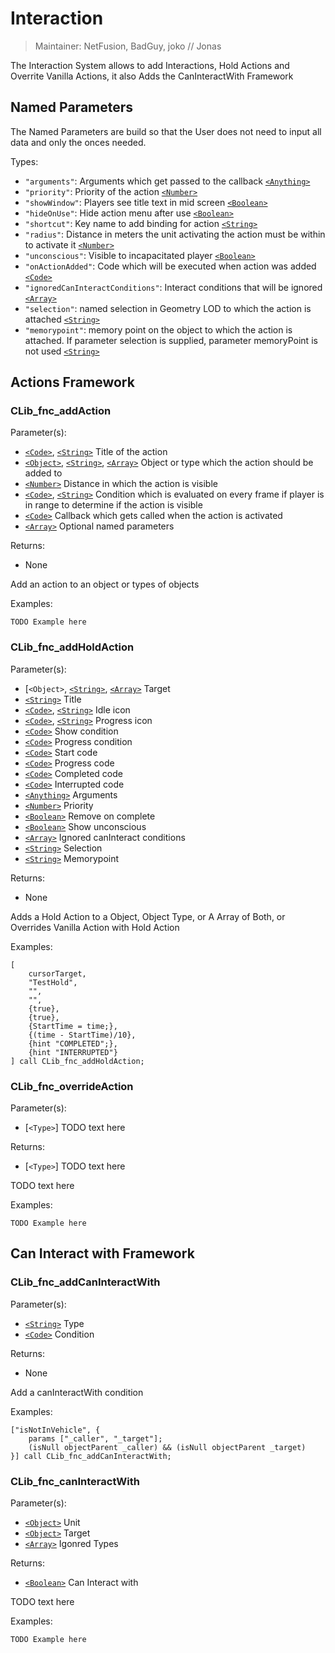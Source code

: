 # Interaction

> Maintainer: NetFusion, BadGuy, joko // Jonas

The Interaction System allows to add Interactions, Hold Actions and Overrite Vanilla Actions, it also Adds the CanInteractWith Framework

## Named Parameters
The Named Parameters are build so that the User does not need to input all data and only the onces needed.

Types:
* `"arguments"`: Arguments which get passed to the callback [`<Anything>`]
* `"priority"`: Priority of the action [`<Number>`]
* `"showWindow"`: Players see title text in mid screen  [`<Boolean>`]
* `"hideOnUse"`: Hide action menu after use [`<Boolean>`]
* `"shortcut"`: Key name to add binding for action [`<String>`]
* `"radius"`: Distance in meters the unit activating the action must be within to activate it [`<Number>`]
* `"unconscious"`: Visible to incapacitated player [`<Boolean>`]
* `"onActionAdded"`: Code which will be executed when action was added [`<Code>`]
* `"ignoredCanInteractConditions"`: Interact conditions that will be ignored [`<Array>`]
* `"selection"`: named selection in Geometry LOD to which the action is attached [`<String>`]
* `"memorypoint"`: memory point on the object to which the action is attached. If parameter selection is supplied, parameter memoryPoint is not used [`<String>`]

## Actions Framework

### CLib_fnc_addAction

Parameter(s):
* [`<Code>`], [`<String>`] Title of the action
* [`<Object>`], [`<String>`], [`<Array>`] Object or type which the action should be added to
* [`<Number>`] Distance in which the action is visible
* [`<Code>`], [`<String>`] Condition which is evaluated on every frame if player is in range to determine if the action is visible
* [`<Code>`] Callback which gets called when the action is activated
* [`<Array>`] Optional named parameters

Returns:
* None

Add an action to an object or types of objects

Examples:

```sqf
TODO Example here
```

### CLib_fnc_addHoldAction

Parameter(s):
* [`<Object>`, [`<String>`], [`<Array>`] Target
* [`<String>`] Title
* [`<Code>`], [`<String>`] Idle icon
* [`<Code>`], [`<String>`] Progress icon
* [`<Code>`] Show condition
* [`<Code>`] Progress condition
* [`<Code>`] Start code
* [`<Code>`] Progress code
* [`<Code>`] Completed code
* [`<Code>`] Interrupted code
* [`<Anything>`] Arguments
* [`<Number>`] Priority
* [`<Boolean>`] Remove on complete
* [`<Boolean>`] Show unconscious
* [`<Array>`] Ignored canInteract conditions
* [`<String>`] Selection
* [`<String>`] Memorypoint

Returns:
* None

Adds a Hold Action to a Object, Object Type, or A Array of Both, or Overrides Vanilla Action with Hold Action

Examples:

```sqf
[
    cursorTarget,
    "TestHold",
    "",
    "",
    {true},
    {true},
    {StartTime = time;},
    {(time - StartTime)/10},
    {hint "COMPLETED";},
    {hint "INTERRUPTED"}
] call CLib_fnc_addHoldAction;
```

### CLib_fnc_overrideAction

Parameter(s):
* [`<Type>`] TODO text here

Returns:
* [`<Type>`] TODO text here

TODO text here

Examples:

```sqf
TODO Example here
```

## Can Interact with Framework

### CLib_fnc_addCanInteractWith

Parameter(s):
* [`<String>`] Type
* [`<Code>`] Condition

Returns:
* None

Add a canInteractWith condition

Examples:

```sqf
["isNotInVehicle", {
    params ["_caller", "_target"];
    (isNull objectParent _caller) && (isNull objectParent _target)
}] call CLib_fnc_addCanInteractWith;
```

### CLib_fnc_canInteractWith

Parameter(s):
* [`<Object>`] Unit
* [`<Object>`] Target
* [`<Array>`] Igonred Types

Returns:
* [`<Boolean>`] Can Interact with

TODO text here

Examples:

```sqf
TODO Example here
```

[`<Control>`]: https://community.bistudio.com/wiki/Control
[`<Anything>`]: https://community.bistudio.com/wiki/Anything
[`<Config>`]: https://community.bistudio.com/wiki/Config
[`<Object>`]: https://community.bistudio.com/wiki/Object
[`<String>`]: https://community.bistudio.com/wiki/String
[`<Number>`]: https://community.bistudio.com/wiki/Number
[`<Array>`]: https://community.bistudio.com/wiki/Array
[`<Position>`]: https://community.bistudio.com/wiki/Position
[`<Color>`]: https://community.bistudio.com/wiki/Color
[`<Boolean>`]: https://community.bistudio.com/wiki/Boolean
[`<Code>`]: https://community.bistudio.com/wiki/Code
[`<Group>`]: https://community.bistudio.com/wiki/Group
[`<Location>`]: https://community.bistudio.com/wiki/Location
[`<Structured Text>`]: https://community.bistudio.com/wiki/Structured_Text
[`<Waypoint>`]: https://community.bistudio.com/wiki/Waypoint
[`<Task>`]: https://community.bistudio.com/wiki/Task
